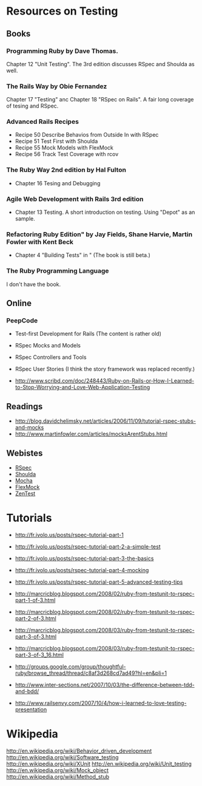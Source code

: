 # Resources on Testing

## Books

### Programming Ruby by Dave Thomas. 

Chapter 12 "Unit Testing". The 3rd edition discusses RSpec and Shoulda as well.

### The Rails Way by Obie Fernandez

Chapter 17 "Testing" anc Chapter 18 "RSpec on Rails". A fair long coverage of tesing and RSpec.

### Advanced Rails Recipes

* Recipe 50 Describe Behavios from Outside In with RSpec
* Recipe 51 Test First with Shoulda
* Recipe 55 Mock Models with FlexMock
* Recipe 56 Track Test Coverage with rcov

### The Ruby Way 2nd edition by Hal Fulton

* Chapter 16 Tesing and Debugging

### Agile Web Development with Rails 3rd edition

* Chapter 13 Testing. A short introduction on testing. Using "Depot" as an sample.

### Refactoring Ruby Edition" by Jay Fields, Shane Harvie, Martin Fowler with Kent Beck

* Chapter 4 "Building Tests" in " (The book is still beta.)

### The Ruby Programming Language

I don't have the book.

## Online

### PeepCode

* Test-first Development for Rails (The content is rather old)
* RSpec Mocks and Models
* RSpec Controllers and Tools
* RSpec User Stories (I think the story framework was replaced recently.)

* <http://www.scribd.com/doc/248443/Ruby-on-Rails-or-How-I-Learned-to-Stop-Worrying-and-Love-Web-Application-Testing>

## Readings

* <http://blog.davidchelimsky.net/articles/2006/11/09/tutorial-rspec-stubs-and-mocks>
* <http://www.martinfowler.com/articles/mocksArentStubs.html>

## Webistes

* [RSpec](http://rspec.info/)
* [Shoulda](http://www.thoughtbot.com/projects/shoulda)
* [Mocha](http://mocha.rubyforge.org/)
* [FlexMock](http://rubyforge.org/projects/flexmock)
* [ZenTest](http://www.zenspider.com/ZSS/Products/ZenTest/)

# Tutorials

* <http://fr.ivolo.us/posts/rspec-tutorial-part-1>
* <http://fr.ivolo.us/posts/rspec-tutorial-part-2-a-simple-test>
* <http://fr.ivolo.us/posts/rspec-tutorial-part-3-the-basics>
* <http://fr.ivolo.us/posts/rspec-tutorial-part-4-mocking>
* <http://fr.ivolo.us/posts/rspec-tutorial-part-5-advanced-testing-tips>


* <http://marcricblog.blogspot.com/2008/02/ruby-from-testunit-to-rspec-part-1-of-3.html>
* <http://marcricblog.blogspot.com/2008/02/ruby-from-testunit-to-rspec-part-2-of-3.html>
* <http://marcricblog.blogspot.com/2008/03/ruby-from-testunit-to-rspec-part-3-of-3.html>
* <http://marcricblog.blogspot.com/2008/03/ruby-from-testunit-to-rspec-part-3-of-3_16.html>

* <http://groups.google.com/group/thoughtful-ruby/browse_thread/thread/c8af3d268cd7ad49?hl=en&pli=1>
* <http://www.inter-sections.net/2007/10/03/the-difference-between-tdd-and-bdd/>
* <http://www.railsenvy.com/2007/10/4/how-i-learned-to-love-testing-presentation>


# Wikipedia

<http://en.wikipedia.org/wiki/Behavior_driven_development>
<http://en.wikipedia.org/wiki/Software_testing>
<http://en.wikipedia.org/wiki/XUnit>
<http://en.wikipedia.org/wiki/Unit_testing>
<http://en.wikipedia.org/wiki/Mock_object>
<http://en.wikipedia.org/wiki/Method_stub>